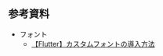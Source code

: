 ## 参考資料

- フォント
  - [【Flutter】カスタムフォントの導入方法](https://zenn.dev/flutteruniv_dev/articles/20220419-143426-flutter-custom-fonts)
